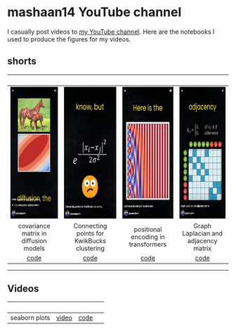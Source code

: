# mashaan14 YouTube channel
I casually post videos to [my YouTube channel](https://youtube.com/@mashaan14). Here are the notebooks I used to produce the figures for my videos.

## shorts
|&nbsp;|&nbsp;|&nbsp;|&nbsp;|
| :---: | :---: | :---: | :---: |
| [<img height=300 src="imgs/2023_11_02_covariance_in_diffusion.png" />](https://youtube.com/shorts/4jYY0b52NIQ?feature=share) | [<img height=300 src="imgs/2023_11_07_graph_construction.png" />](https://youtube.com/shorts/Sl93IlD_1VU?feature=share) | [<img height=300 src="imgs/2023_11_10_positional_encoding.png" />](https://youtube.com/shorts/T6N1v7NyeS4?feature=share) | [<img height=300 src="imgs/2023_11_12_graph_Laplacian.png" />](https://youtube.com/shorts/jr93FHW1krg?feature=share) |
| covariance matrix in diffusion models | Connecting points for KwikBucks clustering | positional encoding in transformers | Graph Laplacian and adjacency matrix |
| [code](https://github.com/mashaan14/YouTube-channel/blob/main/2023_11_02_covariance_in_diffusion.ipynb) | [code](https://github.com/mashaan14/YouTube-channel/blob/main/2023_11_07_graph_construction.ipynb) | [code](https://github.com/mashaan14/YouTube-channel/blob/main/2023_11_10_positional_encoding.ipynb) | [code](https://github.com/mashaan14/YouTube-channel/blob/main/2023_11_12_graph_Laplacian.ipynb) |

---

## Videos
|&nbsp;|&nbsp;|&nbsp;|&nbsp;|
| :---: | :---: | :---: | :---: |
| seaborn plots | [video](https://youtu.be/uI6w_lEVZCs) | [code](https://github.com/mashaan14/YouTube-channel/blob/main/2023_11_13_seaborn_plots.ipynb) | &nbsp; |
